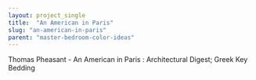 ```yaml
---
layout: project_single
title:  "An American in Paris"
slug: "an-american-in-paris"
parent: "master-bedroom-color-ideas"
---
```

Thomas Pheasant - An American in Paris : Architectural Digest; Greek Key Bedding